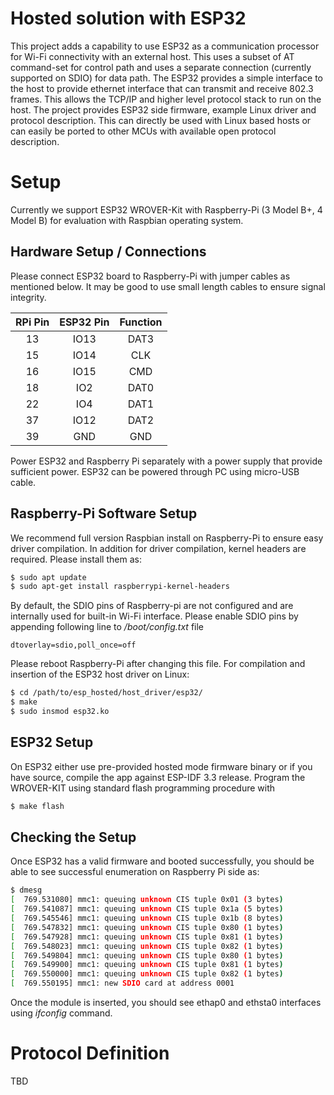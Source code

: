 # Hosted solution with ESP32
This project adds a capability to use ESP32 as a communication processor for Wi-Fi connectivity with an external host. This uses a subset of AT command-set for control path and uses a separate connection (currently supported on SDIO) for data path. The ESP32 provides a simple interface to the host to provide ethernet interface that can transmit and receive 802.3 frames. This allows the TCP/IP and higher level protocol stack to run on the host. The project provides ESP32 side firmware, example Linux driver and protocol description. This can directly be used with Linux based hosts or can easily be ported to other MCUs with available open protocol description.

# Setup
Currently we support ESP32 WROVER-Kit with Raspberry-Pi (3 Model B+, 4 Model B) for evaluation with Raspbian operating system.

## Hardware Setup / Connections
Please connect ESP32 board to Raspberry-Pi with jumper cables as mentioned below. It may be good to use small length cables to ensure signal integrity.

| RPi Pin | ESP32 Pin | Function |
|:-------:|:---------:|:--------:|
| 13 | IO13 | DAT3 |
| 15 | IO14 | CLK |
| 16 | IO15 | CMD |
| 18 | IO2 | DAT0 |
| 22 | IO4 | DAT1 |
| 37 | IO12 | DAT2 |
| 39 | GND | GND |

Power ESP32 and Raspberry Pi separately with a power supply that provide sufficient power. ESP32 can be powered through PC using micro-USB cable.

## Raspberry-Pi Software Setup
We recommend full version Raspbian install on Raspberry-Pi to ensure easy driver compilation. In addition for driver compilation, kernel headers are required. Please install them as:
```sh
$ sudo apt update
$ sudo apt-get install raspberrypi-kernel-headers
``` 
By default, the SDIO pins of Raspberry-pi are not configured and are internally used for built-in Wi-Fi interface. Please enable SDIO pins by appending following line to _/boot/config.txt_ file
```
dtoverlay=sdio,poll_once=off
```
Please reboot Raspberry-Pi after changing this file. For compilation and insertion of the ESP32 host driver on Linux:
```sh
$ cd /path/to/esp_hosted/host_driver/esp32/
$ make
$ sudo insmod esp32.ko
```

## ESP32 Setup
On ESP32 either use pre-provided hosted mode firmware binary or if you have source, compile the app against ESP-IDF 3.3 release. Program the WROVER-KIT using standard flash programming procedure with
```sh
$ make flash
```

## Checking the Setup
Once ESP32 has a valid firmware and booted successfully, you should be able to see successful enumeration on Raspberry Pi side as:
```sh
$ dmesg
[  769.531080] mmc1: queuing unknown CIS tuple 0x01 (3 bytes)
[  769.541087] mmc1: queuing unknown CIS tuple 0x1a (5 bytes)
[  769.545546] mmc1: queuing unknown CIS tuple 0x1b (8 bytes)
[  769.547832] mmc1: queuing unknown CIS tuple 0x80 (1 bytes)
[  769.547928] mmc1: queuing unknown CIS tuple 0x81 (1 bytes)
[  769.548023] mmc1: queuing unknown CIS tuple 0x82 (1 bytes)
[  769.549804] mmc1: queuing unknown CIS tuple 0x80 (1 bytes)
[  769.549900] mmc1: queuing unknown CIS tuple 0x81 (1 bytes)
[  769.550000] mmc1: queuing unknown CIS tuple 0x82 (1 bytes)
[  769.550195] mmc1: new SDIO card at address 0001
```
Once the module is inserted, you should see ethap0 and ethsta0 interfaces using _ifconfig_ command.

# Protocol Definition
TBD
